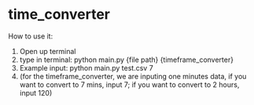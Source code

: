 # time_converter

How to use it:
1. Open up terminal
2. type in terminal: python main.py {file path} {timeframe_converter}
3. Example input: python main.py test.csv 7
4. (for the timeframe_converter, we are inputing one minutes data, if you want to convert to 7 mins, input 7; if you want to convert to 2 hours, input 120)

